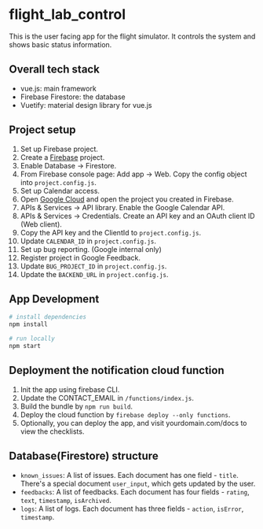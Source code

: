 # flight_lab_control

This is the user facing app for the flight simulator. It controls the system and
shows basic status information.

## Overall tech stack
- vue.js: main framework
- Firebase Firestore: the database
- Vuetify: material design library for vue.js

## Project setup

1. Set up Firebase project.
  1. Create a [Firebase](console.firebase.google.com) project.
  1. Enable Database -> Firestore.
  1. From Firebase console page: Add app -> Web. Copy the config object into `project.config.js`.
1. Set up Calendar access.
  1. Open [Google Cloud](https://console.cloud.google.com/) and open the project you created in Firebase.
  1. APIs & Services -> API library. Enable the Google Calendar API.
  1. APIs & Services -> Credentials. Create an API key and an OAuth client ID (Web client).
  1. Copy the API key and the ClientId to `project.config.js`.
  1. Update `CALENDAR_ID` in `project.config.js`.
1. Set up bug reporting. (Google internal only)
  1. Register project in Google Feedback.
  1. Update `BUG_PROJECT_ID` in `project.config.js`.
1. Update the `BACKEND_URL` in `project.config.js`.

## App Development

``` bash
# install dependencies
npm install

# run locally
npm start
```

## Deployment the notification cloud function

1. Init the app using firebase CLI.
1. Update the CONTACT_EMAIL in `/functions/index.js`.
1. Build the bundle by `npm run build`.
1. Deploy the cloud function by `firebase deploy --only functions`.
1. Optionally, you can deploy the app, and visit yourdomain.com/docs to view the checklists.

## Database(Firestore) structure

- `known_issues`: A list of issues. Each document has one field - `title`. There's a special document `user_input`, which gets updated by the user.
- `feedbacks`: A list of feedbacks. Each document has four fields - `rating`, `text`, `timestamp`, `isArchived`.
- `logs`: A list of logs. Each document has three fields - `action`, `isError`, `timestamp`.
